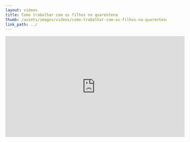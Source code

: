 ```yaml
---
layout: videos
title: Como trabalhar com os filhos na quarentena
thumb: /assets/images/videos/como-trabalhar-com-os-filhos-na-quarentena.png
link_path: ../
---
```


<iframe width="560" height="315" src="https://www.youtube.com/embed/Hcuj6R8zBBM" frameborder="0" allow="accelerometer; autoplay; clipboard-write; encrypted-media; gyroscope; picture-in-picture" allowfullscreen></iframe>
